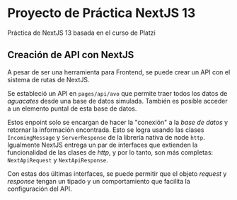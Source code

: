 # Proyecto de Práctica NextJS 13
Práctica de NextJS 13 basada en el curso de Platzi

## Creación de API con NextJS
A pesar de ser una herramienta para Frontend, se puede crear un API con el sistema de rutas de NextJS.

Se estableció un API en `pages/api/avo` que permite traer todos los datos de _aguacates_ desde una base de datos simulada. También es posible acceder a un elemento puntal de esta base de datos. 

Estos enpoint solo se encargan de hacer la "conexión" a la _base de datos_ y retornar la información encontrada. Esto se logra usando las clases `IncomingMessage` y `ServerResponse` de la librería nativa de node `http`. Igualmente NextJS entrega un par de interfaces que extienden la funcionalidad de las clases de _http_, y por lo tanto, son más completas:  `NextApiRequest` y `NextApiResponse`.

Con estas dos últimas interfaces, se puede permitir que el objeto _request_ y _response_ tengan un tipado y un comportamiento que facilita la configuración del API.